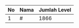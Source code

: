 | No | Nama            | Jumlah Level |
|----|-----------------|--------------|
| 1  | #    |    1866        |

